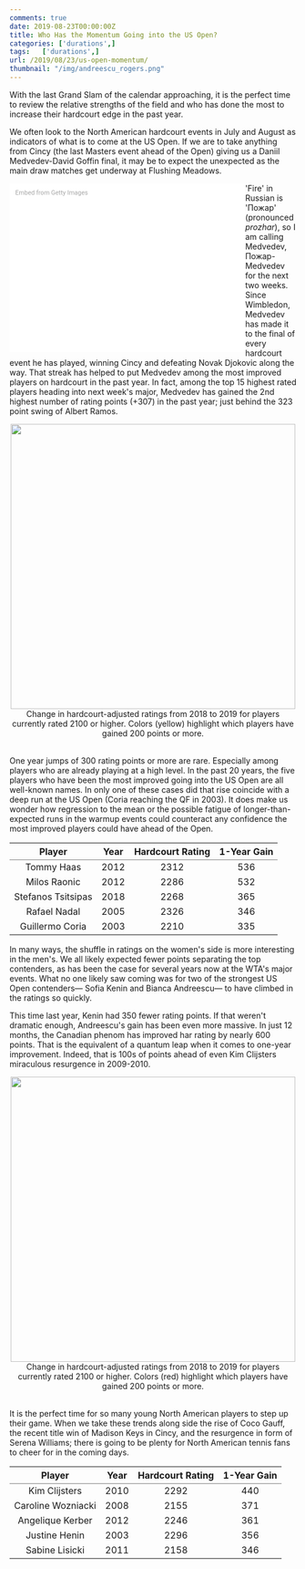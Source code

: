 ```yaml
---
comments: true
date: 2019-08-23T00:00:00Z
title: Who Has the Momentum Going into the US Open?
categories: ['durations',]
tags:   ['durations',]
url: /2019/08/23/us-open-momentum/
thumbnail: "/img/andreescu_rogers.png"
---
```



With the last Grand Slam of the calendar approaching, it is the perfect time to review the relative strengths of the field and who has done the most to increase their hardcourt edge in the past year. 

<!--more-->

We often look to the North American hardcourt events in July and August as indicators of what is to come at the US Open. If we are to take anything from Cincy (the last Masters event ahead of the Open) giving us a Daniil Medvedev-David Goffin final, it may be to expect the unexpected as the main draw matches get underway at Flushing Meadows. 

<div class="getty embed image" style="background-color:#fff;display:inline-block;font-family:Roboto,sans-serif;color:#a7a7a7;font-size:11px;width:100%;max-width:394px;float:left;padding:2%;"><div style="padding:0;margin:0;text-align:left;"><a href="http://www.gettyimages.com.au/detail/1161075112" target="_blank" style="color:#a7a7a7;text-decoration:none;font-weight:normal !important;border:none;display:inline-block;">Embed from Getty Images</a></div><div style="overflow:hidden;position:relative;height:0;padding:66.66667% 0 0 0;width:100%;"><iframe src="//embed.gettyimages.com/embed/1161075112?et=n3GQDYFKSytjnf5v4sjbGQ&tld=com.au&sig=JeryS4euXnaP2mLrybpYpQSsClB8edw9VenRjugvrVA=&caption=true&ver=1" scrolling="no" frameborder="0" width="594" height="396" style="display:inline-block;position:absolute;top:0;left:0;width:100%;height:100%;margin:0;"></iframe></div></div>

'Fire' in Russian is 'Пожар' (pronounced <i>prozhar</i>), so I am calling Medvedev, Пожар-Medvedev for the next two weeks. Since Wimbledon, Medvedev has made it to the final of every hardcourt event he has played, winning Cincy and defeating Novak Djokovic along the way. That streak has helped to put Medvedev among the most improved players on hardcourt in the past year. In fact, among the top 15 highest rated players heading into next week's major, Medvedev has gained the 2nd highest number of rating points (+307) in the past year; just behind the 323 point swing of Albert Ramos.


<div style="text-align:center;">
<img src="/img/atp2019_usopen_improve.png" width=500 />
<figcaption>Change in hardcourt-adjusted ratings from 2018 to 2019 for players currently rated 2100 or higher. Colors (yellow) highlight which players have gained 200 points or more.</figcaption>
</div>

<br>

One year jumps of 300 rating points or more are rare. Especially among players who are already playing at a high level. In the past 20 years, the five players who have been the most improved going into the US Open are all well-known names. In only one of these cases did that rise coincide with a deep run at the US Open (Coria reaching the QF in 2003). It does make us wonder how regression to the mean or the possible fatigue of longer-than-expected runs in the warmup events could counteract any confidence the most improved players could have ahead of the Open.

<table class='gmisc_table' style='border-collapse: collapse; margin-top: 1em; margin-bottom: 1em;' >
<thead>
<tr>
<th style='border-bottom: 1px solid grey; border-top: 2px solid grey; text-align: center;'>Player</th>
<th style='border-bottom: 1px solid grey; border-top: 2px solid grey; text-align: center;'>Year</th>
<th style='border-bottom: 1px solid grey; border-top: 2px solid grey; text-align: center;'>Hardcourt Rating</th>
<th style='border-bottom: 1px solid grey; border-top: 2px solid grey; text-align: center;'>1-Year Gain</th>
</tr>
</thead>
<tbody>
<tr>
<td style='text-align: center;'>Tommy Haas</td>
<td style='text-align: center;'>2012</td>
<td style='text-align: center;'>2312</td>
<td style='text-align: center;'>536</td>
</tr>
<tr>
<td style='text-align: center;'>Milos Raonic</td>
<td style='text-align: center;'>2012</td>
<td style='text-align: center;'>2286</td>
<td style='text-align: center;'>532</td>
</tr>
<tr>
<td style='text-align: center;'>Stefanos Tsitsipas</td>
<td style='text-align: center;'>2018</td>
<td style='text-align: center;'>2268</td>
<td style='text-align: center;'>365</td>
</tr>
<tr>
<td style='text-align: center;'>Rafael Nadal</td>
<td style='text-align: center;'>2005</td>
<td style='text-align: center;'>2326</td>
<td style='text-align: center;'>346</td>
</tr>
<tr>
<td style='border-bottom: 2px solid grey; text-align: center;'>Guillermo Coria</td>
<td style='border-bottom: 2px solid grey; text-align: center;'>2003</td>
<td style='border-bottom: 2px solid grey; text-align: center;'>2210</td>
<td style='border-bottom: 2px solid grey; text-align: center;'>335</td>
</tr>
</tbody>
</table>

In many ways, the shuffle in ratings on the women's side is more interesting in the men's. We all likely expected fewer points separating the top contenders, as has been the case for several years now at the WTA's major events.  What no one likely saw coming was for two of the strongest US Open contenders&mdash; Sofia Kenin and Bianca Andreescu&mdash; to have climbed in the ratings so quickly. 

This time last year, Kenin had 350 fewer rating points. If that weren't dramatic enough, Andreescu's gain has been even more massive. In just 12 months, the Canadian phenom has improved har rating by nearly 600 points. That is the equivalent of a quantum leap when it comes to one-year improvement. Indeed, that is 100s of points ahead of even Kim Clijsters miraculous resurgence in 2009-2010. 

<div style="text-align:center;">
<img src="/img/wta2019_usopen_improve.png" width=500 />
<figcaption>Change in hardcourt-adjusted ratings from 2018 to 2019 for players currently rated 2100 or higher. Colors (red) highlight which players have gained 200 points or more.</figcaption>
</div>

<br>

It is the perfect time for so many young North American players to step up their game. When we take these trends along side the rise of Coco Gauff, the recent title win of Madison Keys in Cincy, and the resurgence in form of Serena Williams; there is going to be plenty for North American tennis fans to cheer for in the coming days. 

<table class='gmisc_table' style='border-collapse: collapse; margin-top: 1em; margin-bottom: 1em;' >
<thead>
<tr>
<th style='border-bottom: 1px solid grey; border-top: 2px solid grey; text-align: center;'>Player</th>
<th style='border-bottom: 1px solid grey; border-top: 2px solid grey; text-align: center;'>Year</th>
<th style='border-bottom: 1px solid grey; border-top: 2px solid grey; text-align: center;'>Hardcourt Rating</th>
<th style='border-bottom: 1px solid grey; border-top: 2px solid grey; text-align: center;'>1-Year Gain</th>
</tr>
</thead>
<tbody>
<tr>
<td style='text-align: center;'>Kim Clijsters</td>
<td style='text-align: center;'>2010</td>
<td style='text-align: center;'>2292</td>
<td style='text-align: center;'>440</td>
</tr>
<tr>
<td style='text-align: center;'>Caroline Wozniacki</td>
<td style='text-align: center;'>2008</td>
<td style='text-align: center;'>2155</td>
<td style='text-align: center;'>371</td>
</tr>
<tr>
<td style='text-align: center;'>Angelique Kerber</td>
<td style='text-align: center;'>2012</td>
<td style='text-align: center;'>2246</td>
<td style='text-align: center;'>361</td>
</tr>
<tr>
<td style='text-align: center;'>Justine Henin</td>
<td style='text-align: center;'>2003</td>
<td style='text-align: center;'>2296</td>
<td style='text-align: center;'>356</td>
</tr>
<tr>
<td style='border-bottom: 2px solid grey; text-align: center;'>Sabine Lisicki</td>
<td style='border-bottom: 2px solid grey; text-align: center;'>2011</td>
<td style='border-bottom: 2px solid grey; text-align: center;'>2158</td>
<td style='border-bottom: 2px solid grey; text-align: center;'>346</td>
</tr>
</tbody>
</table>
